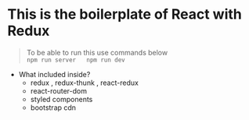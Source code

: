 # This is the boilerplate of React with Redux  
> To be able to run this use commands below  
`
npm run server  
npm run dev
`
- What included inside?
  - redux , redux-thunk , react-redux
  - react-router-dom
  - styled components
  - bootstrap cdn
